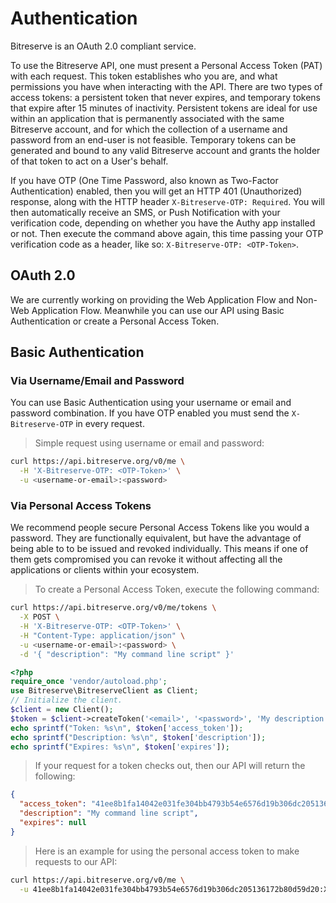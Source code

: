 # Authentication

Bitreserve is an OAuth 2.0 compliant service.

To use the Bitreserve API, one must present a Personal Access Token (PAT) with each request. This token establishes who you are, and what permissions you have when interacting with the API. There are two types of access tokens: a persistent token that never expires, and temporary tokens that expire after 15 minutes of inactivity. Persistent tokens are ideal for use within an application that is permanently associated with the same Bitreserve account, and for which the collection of a username and password from an end-user is not feasible. Temporary tokens can be generated and bound to any valid Bitreserve account and grants the holder of that token to act on a User's behalf.

If you have OTP (One Time Password, also known as Two-Factor Authentication) enabled, then you will get an HTTP 401 (Unauthorized) response, along with the HTTP header `X-Bitreserve-OTP: Required`. You will then automatically receive an SMS, or Push Notification with your verification code, depending on whether you have the Authy app installed or not. Then execute the command above again, this time passing your OTP verification code as a header, like so: `X-Bitreserve-OTP: <OTP-Token>`.

## OAuth 2.0

We are currently working on providing the Web Application Flow and Non-Web Application Flow. Meanwhile you can use our API using Basic Authentication or create a Personal Access Token.

## Basic Authentication

### Via Username/Email and Password

You can use Basic Authentication using your username or email and password combination. If you have OTP enabled you must send the `X-Bitreserve-OTP` in every request.

> Simple request using username or email and password:

```bash
curl https://api.bitreserve.org/v0/me \
  -H 'X-Bitreserve-OTP: <OTP-Token>' \
  -u <username-or-email>:<password>
```

### Via Personal Access Tokens

We recommend people secure Personal Access Tokens like you would a password. They are functionally equivalent, but have the advantage of being able to to be issued and revoked individually. This means if one of them gets compromised you can revoke it without affecting all the applications or clients within your ecosystem.

> To create a Personal Access Token, execute the following command:

```bash
curl https://api.bitreserve.org/v0/me/tokens \
  -X POST \
  -H 'X-Bitreserve-OTP: <OTP-Token>' \
  -H "Content-Type: application/json" \
  -u <username-or-email>:<password> \
  -d '{ "description": "My command line script" }'
```

```php
<?php
require_once 'vendor/autoload.php';
use Bitreserve\BitreserveClient as Client;
// Initialize the client.
$client = new Client();
$token = $client->createToken('<email>', '<password>', 'My description', null);
echo sprintf("Token: %s\n", $token['access_token']);
echo sprintf("Description: %s\n", $token['description']);
echo sprintf("Expires: %s\n", $token['expires']);
```

> If your request for a token checks out, then our API will return the following:

```json
{
  "access_token": "41ee8b1fa14042e031fe304bb4793b54e6576d19b306dc205136172b80d59d20",
  "description": "My command line script",
  "expires": null
}
```

> Here is an example for using the personal access token to make requests to our API:

```bash
curl https://api.bitreserve.org/v0/me \
  -u 41ee8b1fa14042e031fe304bb4793b54e6576d19b306dc205136172b80d59d20:X-OAuth-Basic
```

